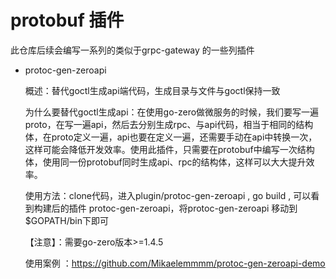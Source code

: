 # protobuf 插件

此仓库后续会编写一系列的类似于grpc-gateway 的一些列插件



- protoc-gen-zeroapi

  概述：替代goctl生成api端代码，生成目录与文件与goctl保持一致

  为什么要替代goctl生成api：在使用go-zero做微服务的时候，我们要写一遍proto，在写一遍api，然后去分别生成rpc、与api代码，相当于相同的结构体，在proto定义一遍，api也要在定义一遍，还需要手动在api中转换一次，这样可能会降低开发效率。使用此插件，只需要在protobuf中编写一次结构体，使用同一份protobuf同时生成api、rpc的结构体，这样可以大大提升效率。

  

  使用方法：clone代码，进入plugin/protoc-gen-zeroapi ,  go build , 可以看到构建后的插件 protoc-gen-zeroapi，将protoc-gen-zeroapi 移动到 $GOPATH/bin下即可

  【注意】：需要go-zero版本>=1.4.5 

  

  使用案例 ：https://github.com/Mikaelemmmm/protoc-gen-zeroapi-demo

  

  

  



